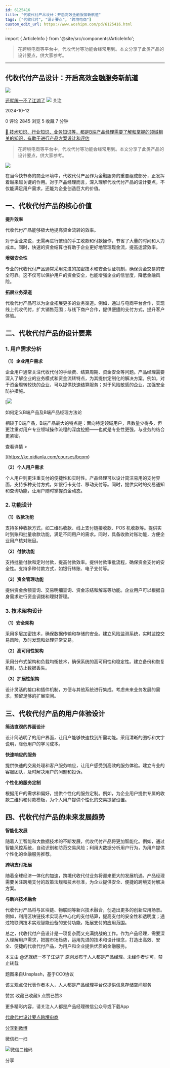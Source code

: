```yaml
---
id: 6125416
title: "代收代付产品设计：开启高效金融服务新航道"
tags: ["代收代付", "设计要点", "跨境电商"]
custom_edit_url: https://www.woshipm.com/pd/6125416.html
---
```

import { ArticleInfo } from '@site/src/components/ArticleInfo';

<ArticleInfo
    author="还就统一不了江湖了"
    authorLink="https://www.woshipm.com/u/1136079"
    published="2024-10-12"
    views={2845}
    comments={0}
    collects={5}
/>

> 在跨境电商等平台中，代收代付等功能会经常用到。本文分享了此类产品的设计要点，供大家参考。

---

## 代收代付产品设计：开启高效金融服务新航道

[![](https://static.woshipm.com/pmapp_avatar_20230322182539_9456.jpeg?imageView2/1/w/72/h/72/q/100)](https://www.woshipm.com/u/1136079)

[还就统一不了江湖了](https://www.woshipm.com/u/1136079) ![](https://static.woshipm.com/tag/1101_1@2x.png) 关注

2024-10-12

0 评论 2845 浏览 5 收藏 7 分钟

[🔗 技术知识、行业知识、业务知识等，都是B端产品经理需要了解和掌握的领域相关的知识，有助于进行产品方案设计和评估](https://ke.qidianla.com/courses/bcpm)

> 在跨境电商等平台中，代收代付等功能会经常用到。本文分享了此类产品的设计要点，供大家参考。

![](https://image.woshipm.com/2023/04/13/56b27122-d9ef-11ed-889f-00163e0b5ff3.jpg)

在当今快节奏的商业环境中，代收代付产品作为金融服务的重要组成部分，正发挥着越来越关键的作用。对于产品经理而言，深入理解代收代付产品的设计要点，不仅能满足用户需求，还能为企业创造巨大的价值。

## 一、代收代付产品的核心价值

**提升效率**

代收代付产品能够极大地提高资金流转的效率。

对于企业来说，无需再进行繁琐的手工收款和付款操作，节省了大量的时间和人力成本。同时，快速的资金结算也有助于企业更好地管理现金流，提高运营效率。

**增强安全性**

专业的代收代付产品通常采用先进的加密技术和安全认证机制，确保资金交易的安全可靠。这不仅可以保护用户的资金安全，也能增强企业的信誉度，降低金融风险。

**拓展业务渠道**

代收代付产品可以为企业拓展更多的业务渠道。例如，通过与电商平台合作，实现线上代收代付，扩大销售范围；与线下商户合作，提供便捷的支付方式，提升客户体验。

## 二、代收代付产品的设计要素

### 1\. 用户需求分析

**（1）企业用户需求**

企业用户通常关注代收代付的手续费、结算周期、资金安全等问题。产品经理需要深入了解企业的业务模式和资金流转特点，为其提供定制化的解决方案。例如，对于资金周转较快的企业，可以提供快速结算服务；对于风险敏感的企业，加强安全防护措施。

[![](https://image.woshipm.com/2023/08/02/72b77e4e-30e3-11ee-88e7-00163e0b5ff3.png)

如何定义B端产品及B端产品经理方法论

相较于C端产品，B端产品最大的特点是：面向特定领域用户，且数量少得多，但更注重对用户专业领域操作流程的深度挖掘——也就是专业性更强，与业务的结合更紧密。

查看详情 >

](https://ke.qidianla.com/courses/bcpm)

**（2）个人用户需求**

个人用户则更注重支付的便捷性和实时性。产品经理可以设计简洁易用的支付界面，支持多种支付方式，如银行卡支付、移动支付等。同时，提供实时的交易通知和查询功能，让用户随时掌握资金动态。

### 2\. 功能设计

**（1）收款功能**

支持多种收款方式，如二维码收款、线上支付链接收款、POS 机收款等。提供实时到账和批量收款功能，满足不同用户的需求。同时，具备收款对账功能，方便企业用户核对账目。

**（2）付款功能**

支持批量付款和定时付款，提高付款效率。提供付款审批流程，确保资金支付的安全性。支持多种付款方式，如银行转账、电子支付等。

**（3）资金管理功能**

提供资金余额查询、交易明细查询、资金冻结和解冻等功能。企业用户可以根据自身需求进行资金调拨和理财管理。

### 3\. 技术架构设计

**（1）安全架构**

采用多层加密技术，确保数据传输和存储的安全。建立风险监测系统，实时监控交易风险，及时发现和处理异常交易。

**（2）高可用性架构**

采用分布式架构和负载均衡技术，确保系统的高可用性和稳定性。建立备份和恢复机制，防止数据丢失。

**（3）扩展性架构**

设计灵活的接口和插件机制，方便与其他系统进行集成。考虑未来业务发展的需求，预留足够的扩展空间。

## 三、代收代付产品的用户体验设计

**简洁直观的界面设计**

设计简洁明了的用户界面，让用户能够快速找到所需功能。采用清晰的图标和文字说明，降低用户的学习成本。

**快速响应的服务**

提供快速的交易处理和客户服务响应，让用户感受到高效的服务体验。建立专业的客服团队，及时解决用户的问题和投诉。

**个性化的服务定制**

根据用户的需求和偏好，提供个性化的服务定制。例如，为企业用户提供专属的收款二维码和付款模板，为个人用户提供个性化的交易提醒设置。

## 四、代收代付产品的未来发展趋势

**智能化发展**

随着人工智能和大数据技术的不断发展，代收代付产品将更加智能化。例如，通过智能风控系统，自动识别和防范交易风险；利用大数据分析用户行为，为用户提供个性化的金融服务推荐。

**跨境支付拓展**

随着全球经济一体化的加速，跨境代收代付业务将迎来更大的发展机遇。产品经理需要关注跨境支付的政策法规和技术标准，为企业提供安全、便捷的跨境支付解决方案。

**与新兴技术融合**

代收代付产品将与区块链、物联网等新兴技术融合，创造出更多的创新应用场景。例如，利用区块链技术实现去中心化的支付结算，提高支付的安全性和透明度；通过物联网技术实现智能设备的支付功能，拓展支付的应用范围。

总之，代收代付产品设计是一项复杂而又充满挑战的工作。作为产品经理，需要深入理解用户需求，把握市场趋势，运用先进的技术和设计理念，打造出高效、安全、便捷的代收代付产品，为用户和企业提供优质的金融服务。

本文由 @还就统一不了江湖了 原创发布于人人都是产品经理。未经作者许可，禁止转载

题图来自Unsplash，基于CC0协议

该文观点仅代表作者本人，人人都是产品经理平台仅提供信息存储空间服务

赞赏 收藏已收藏5 点赞已赞3

更多精彩内容，请关注人人都是产品经理微信公众号或下载App

[代收代付](https://www.woshipm.com/tag/%e4%bb%a3%e6%94%b6%e4%bb%a3%e4%bb%98)[设计要点](https://www.woshipm.com/tag/%e8%ae%be%e8%ae%a1%e8%a6%81%e7%82%b9)[跨境电商](https://www.woshipm.com/tag/%e8%b7%a8%e5%a2%83%e7%94%b5%e5%95%86)

[分享到微博](https://service.weibo.com/share/share.php?appkey=2775287854&title=代收代付产品设计：开启高效金融服务新航道&url=https://www.woshipm.com/pd/6125416.html&pic=https://image.woshipm.com/2023/04/13/56b27122-d9ef-11ed-889f-00163e0b5ff3.jpg)

微信扫一扫

![微信二维码](https://api.pwmqr.com/qrcode/create/?url=https://www.woshipm.com/pd/6125416.html)

分享